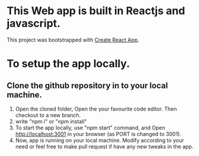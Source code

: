 # This Web app is built in Reactjs and javascript. 

This project was bootstrapped with [Create React App](https://github.com/facebook/create-react-app).

# To setup the app locally.
## Clone the github repository in to your local machine.
1. Open the cloned folder, Open the your favourite code editor. Then checkout to a new branch.
2. write "npm i" or "npm install"
3. To start the app locally, use "npm start" command, and  Open [http://localhost:3001](http://localhost:3001) in your browser (as PORT is changed to 3001).
4. Now, app is running on your local machine. Modify according to your need or feel free to make pull request if have any new tweaks in the app.
